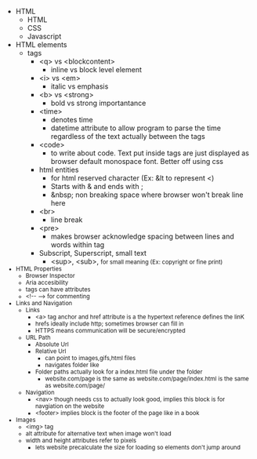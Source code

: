 - HTML
  - HTML
  - CSS
  - Javascript
- HTML elements
  - tags
    - \<q\> vs \<blockcontent\>
      - inline vs block level element
    - \<i\> vs \<em\>
      - italic vs emphasis
    - \<b\> vs \<strong\>
      - bold vs strong importantance
    - \<time\>
      - denotes time
      - datetime attribute to allow program to parse the time regardless of the text actually between the tags
    - \<code\>
      - to write about code. Text put inside tags are just displayed as browser default monospace font. Better off using css
    - html entities
      - for html reserved character (Ex: &lt to represent <)
      - Starts with & and ends with ;
      - \&nbsp; non breaking space where browser won't break line here
    - \<br\> 
      - line break
    - \<pre\>
      - makes browser acknowledge spacing between lines and words within tag
    - Subscript, Superscript, small text
      - \<sup\>, \<sub\>, <small> for small meaning (Ex: copyright or fine print)
- HTML Properties
  - Browser Inspector
  - Aria accesibility
  - tags can have attributes
  - \<!-- --\> for commenting
- Links and Navigation
  - Links
    - \<a> tag anchor and href attribute is a the hypertext reference defines the linK
    - hrefs ideally include http; sometimes browser can fill in
    - HTTPS means communication will be secure/encrypted 
  - URL Path
    - Absolute Url
    - Relative Url
      - can point to images,gifs,html files
      - navigates folder like
    - Folder paths actually look for a index.html file under the folder
      - website.com/page is the same as website.com/page/index.html is the same as website.com/page/
  - Navigation
    - \<nav> though needs css to actually look good, implies this block is for navgiation on the website
    - \<footer> implies block is the footer of the page like in a book
- Images
  - \<img> tag
  - alt attribute for alternative text when image won't load
  - width and height attributes refer to pixels
    - lets website precalculate the size for loading so elements don't jump around  
